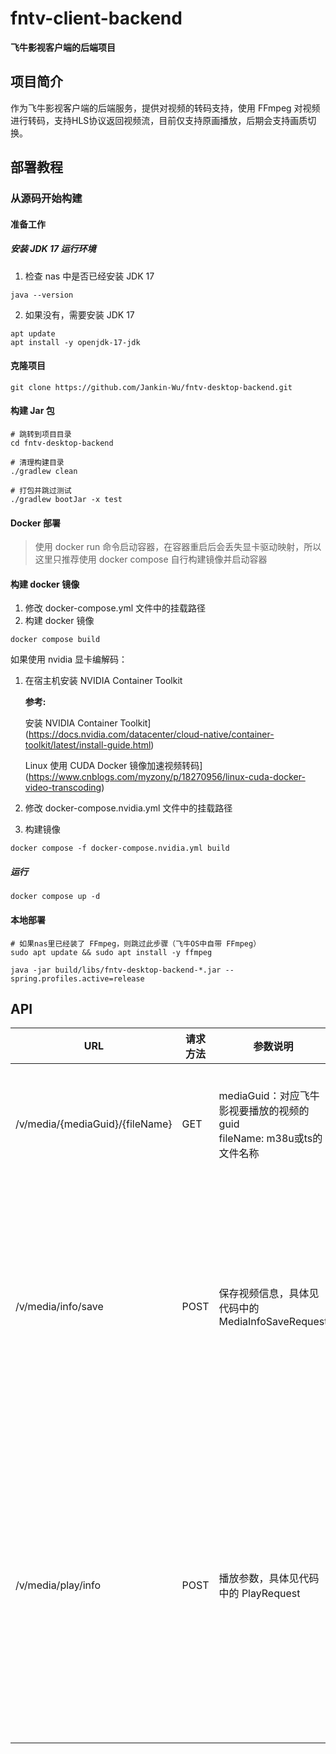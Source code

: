 # fntv-client-backend

**飞牛影视客户端的后端项目**

## 项目简介
作为飞牛影视客户端的后端服务，提供对视频的转码支持，使用 FFmpeg 对视频进行转码，支持HLS协议返回视频流，目前仅支持原画播放，后期会支持画质切换。

## 部署教程

### 从源码开始构建

#### 准备工作

##### 安装 JDK 17 运行环境

1. 检查 nas 中是否已经安装 JDK 17

```shell
java --version
```

2. 如果没有，需要安装 JDK 17

```shell
apt update
apt install -y openjdk-17-jdk
```

#### 克隆项目
```shell
git clone https://github.com/Jankin-Wu/fntv-desktop-backend.git
```
#### 构建 Jar 包
```shell
# 跳转到项目目录
cd fntv-desktop-backend

# 清理构建目录
./gradlew clean

# 打包并跳过测试
./gradlew bootJar -x test
```
#### Docker 部署
> 使用 docker run 命令启动容器，在容器重启后会丢失显卡驱动映射，所以这里只推荐使用 docker compose 自行构建镜像并启动容器

#### 构建 docker 镜像
1. 修改 docker-compose.yml 文件中的挂载路径
2. 构建 docker 镜像
```shell
docker compose build
```
如果使用 nvidia 显卡编解码：
1. 在宿主机安装 NVIDIA Container Toolkit

   **参考:**

   安装 NVIDIA Container Toolkit](https://docs.nvidia.com/datacenter/cloud-native/container-toolkit/latest/install-guide.html)

   Linux 使用 CUDA Docker 镜像加速视频转码](https://www.cnblogs.com/myzony/p/18270956/linux-cuda-docker-video-transcoding)

2. 修改 docker-compose.nvidia.yml 文件中的挂载路径

3. 构建镜像

```shell
docker compose -f docker-compose.nvidia.yml build
```
##### 运行

```shell
docker compose up -d
```
#### 本地部署

```shell
# 如果nas里已经装了 FFmpeg，则跳过此步骤（飞牛OS中自带 FFmpeg）
sudo apt update && sudo apt install -y ffmpeg
```

```shell
java -jar build/libs/fntv-desktop-backend-*.jar --spring.profiles.active=release
```
## API

| URL                            | 请求方法 | 参数说明                                                   | 接口说明                                          |
|--------------------------------|------|--------------------------------------------------------|-----------------------------------------------|
| /v/media/{mediaGuid}/{fileName} | GET  | mediaGuid：对应飞牛影视要播放的视频的guid<br> fileName: m38u或ts的文件名称 | 提供给播放器使用的 HLS 协议接口                            |
| /v/media/info/save          | POST | 保存视频信息，具体见代码中的 MediaInfoSaveRequest                    | 在播放前需要调用这个接口将视频信息传递给后端，用于后续视频转码               |
| /v/media/play/info         | POST  | 播放参数，具体见代码中的 PlayRequest                                              | 在播放前或修改播放参数后需要调用这个接口将播放参数传递给后端，返回 HLS 协议的 URL |

